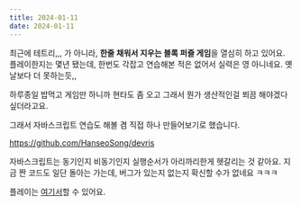 ```yaml
---
title: 2024-01-11
date: 2024-01-11
---
```

최근에 테트리,,, 가 아니라, **한줄 채워서 지우는 블록 퍼즐 게임**을 열심히 하고 있어요. 플레이한지는 몇년 됐는데, 한번도 각잡고 연습해본 적은 없어서 실력은 영 아니네요. 옛날보다 더 못하는듯,,

하루종일 밥먹고 게임만 하니까 현타도 좀 오고 그래서 뭔가 생산적인걸 쬐끔 해야겠다 싶더라고요.

그래서 자바스크립트 연습도 해볼 겸 직접 하나 만들어보기로 했습니다.

https://github.com/HanseoSong/devris

자바스크립트는 동기인지 비동기인지 실행순서가 아리까리한게 헷갈리는 것 같아요. 지금 짠 코드도 일단 돌아는 가는데, 버그가 있는지 없는지 확신할 수가 없네요 ㅋㅋㅋ

플레이는 [여기서](https://songbirds.me/devris)할 수 있어요.